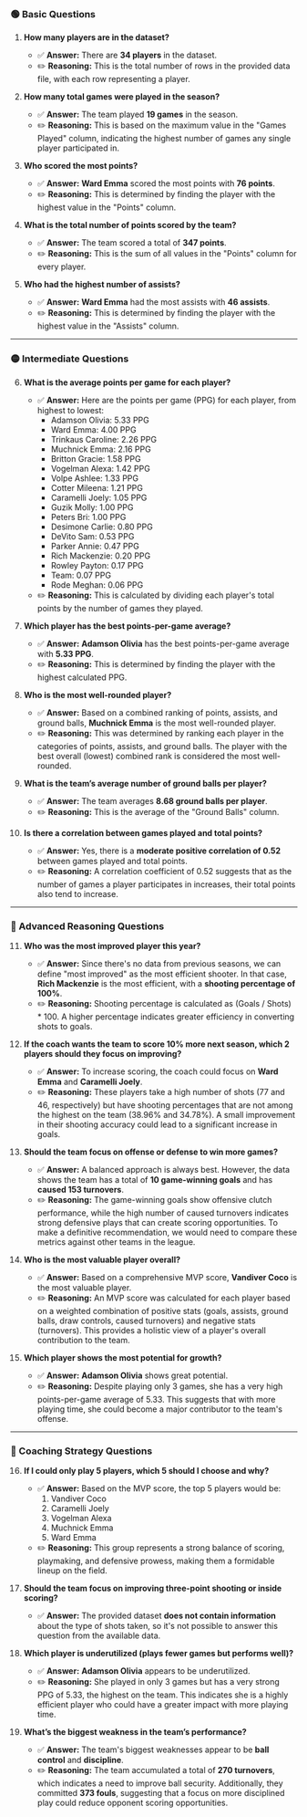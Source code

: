### 🟢 Basic Questions

1.  **How many players are in the dataset?**

      * ✅ **Answer:** There are **34 players** in the dataset.
      * ✏️ **Reasoning:** This is the total number of rows in the provided data file, with each row representing a player.

2.  **How many total games were played in the season?**

      * ✅ **Answer:** The team played **19 games** in the season.
      * ✏️ **Reasoning:** This is based on the maximum value in the "Games Played" column, indicating the highest number of games any single player participated in.

3.  **Who scored the most points?**

      * ✅ **Answer:** **Ward Emma** scored the most points with **76 points**.
      * ✏️ **Reasoning:** This is determined by finding the player with the highest value in the "Points" column.

4.  **What is the total number of points scored by the team?**

      * ✅ **Answer:** The team scored a total of **347 points**.
      * ✏️ **Reasoning:** This is the sum of all values in the "Points" column for every player.

5.  **Who had the highest number of assists?**

      * ✅ **Answer:** **Ward Emma** had the most assists with **46 assists**.
      * ✏️ **Reasoning:** This is determined by finding the player with the highest value in the "Assists" column.

-----

### 🟡 Intermediate Questions

6.  **What is the average points per game for each player?**

      * ✅ **Answer:** Here are the points per game (PPG) for each player, from highest to lowest:
          * Adamson Olivia: 5.33 PPG
          * Ward Emma: 4.00 PPG
          * Trinkaus Caroline: 2.26 PPG
          * Muchnick Emma: 2.16 PPG
          * Britton Gracie: 1.58 PPG
          * Vogelman Alexa: 1.42 PPG
          * Volpe Ashlee: 1.33 PPG
          * Cotter Mileena: 1.21 PPG
          * Caramelli Joely: 1.05 PPG
          * Guzik Molly: 1.00 PPG
          * Peters Bri: 1.00 PPG
          * Desimone Carlie: 0.80 PPG
          * DeVito Sam: 0.53 PPG
          * Parker Annie: 0.47 PPG
          * Rich Mackenzie: 0.20 PPG
          * Rowley Payton: 0.17 PPG
          * Team: 0.07 PPG
          * Rode Meghan: 0.06 PPG
      * ✏️ **Reasoning:** This is calculated by dividing each player's total points by the number of games they played.

7.  **Which player has the best points-per-game average?**

      * ✅ **Answer:** **Adamson Olivia** has the best points-per-game average with **5.33 PPG**.
      * ✏️ **Reasoning:** This is determined by finding the player with the highest calculated PPG.

8.  **Who is the most well-rounded player?**

      * ✅ **Answer:** Based on a combined ranking of points, assists, and ground balls, **Muchnick Emma** is the most well-rounded player.
      * ✏️ **Reasoning:** This was determined by ranking each player in the categories of points, assists, and ground balls. The player with the best overall (lowest) combined rank is considered the most well-rounded.

9.  **What is the team’s average number of ground balls per player?**

      * ✅ **Answer:** The team averages **8.68 ground balls per player**.
      * ✏️ **Reasoning:** This is the average of the "Ground Balls" column.

10. **Is there a correlation between games played and total points?**

      * ✅ **Answer:** Yes, there is a **moderate positive correlation of 0.52** between games played and total points.
      * ✏️ **Reasoning:** A correlation coefficient of 0.52 suggests that as the number of games a player participates in increases, their total points also tend to increase.

-----

### 🔴 Advanced Reasoning Questions

11. **Who was the most improved player this year?**

      * ✅ **Answer:** Since there's no data from previous seasons, we can define "most improved" as the most efficient shooter. In that case, **Rich Mackenzie** is the most efficient, with a **shooting percentage of 100%**.
      * ✏️ **Reasoning:** Shooting percentage is calculated as (Goals / Shots) \* 100. A higher percentage indicates greater efficiency in converting shots to goals.

12. **If the coach wants the team to score 10% more next season, which 2 players should they focus on improving?**

      * ✅ **Answer:** To increase scoring, the coach could focus on **Ward Emma** and **Caramelli Joely**.
      * ✏️ **Reasoning:** These players take a high number of shots (77 and 46, respectively) but have shooting percentages that are not among the highest on the team (38.96% and 34.78%). A small improvement in their shooting accuracy could lead to a significant increase in goals.

13. **Should the team focus on offense or defense to win more games?**

      * ✅ **Answer:** A balanced approach is always best. However, the data shows the team has a total of **10 game-winning goals** and has **caused 153 turnovers**.
      * ✏️ **Reasoning:** The game-winning goals show offensive clutch performance, while the high number of caused turnovers indicates strong defensive plays that can create scoring opportunities. To make a definitive recommendation, we would need to compare these metrics against other teams in the league.

14. **Who is the most valuable player overall?**

      * ✅ **Answer:** Based on a comprehensive MVP score, **Vandiver Coco** is the most valuable player.
      * ✏️ **Reasoning:** An MVP score was calculated for each player based on a weighted combination of positive stats (goals, assists, ground balls, draw controls, caused turnovers) and negative stats (turnovers). This provides a holistic view of a player's overall contribution to the team.

15. **Which player shows the most potential for growth?**

      * ✅ **Answer:** **Adamson Olivia** shows great potential.
      * ✏️ **Reasoning:** Despite playing only 3 games, she has a very high points-per-game average of 5.33. This suggests that with more playing time, she could become a major contributor to the team's offense.

-----

### 🧠 Coaching Strategy Questions

16. **If I could only play 5 players, which 5 should I choose and why?**

      * ✅ **Answer:** Based on the MVP score, the top 5 players would be:
        1.  Vandiver Coco
        2.  Caramelli Joely
        3.  Vogelman Alexa
        4.  Muchnick Emma
        5.  Ward Emma
      * ✏️ **Reasoning:** This group represents a strong balance of scoring, playmaking, and defensive prowess, making them a formidable lineup on the field.

17. **Should the team focus on improving three-point shooting or inside scoring?**

      * ✅ **Answer:** The provided dataset **does not contain information** about the type of shots taken, so it's not possible to answer this question from the available data.

18. **Which player is underutilized (plays fewer games but performs well)?**

      * ✅ **Answer:** **Adamson Olivia** appears to be underutilized.
      * ✏️ **Reasoning:** She played in only 3 games but has a very strong PPG of 5.33, the highest on the team. This indicates she is a highly efficient player who could have a greater impact with more playing time.

19. **What’s the biggest weakness in the team’s performance?**

      * ✅ **Answer:** The team's biggest weaknesses appear to be **ball control** and **discipline**.
      * ✏️ **Reasoning:** The team accumulated a total of **270 turnovers**, which indicates a need to improve ball security. Additionally, they committed **373 fouls**, suggesting that a focus on more disciplined play could reduce opponent scoring opportunities.